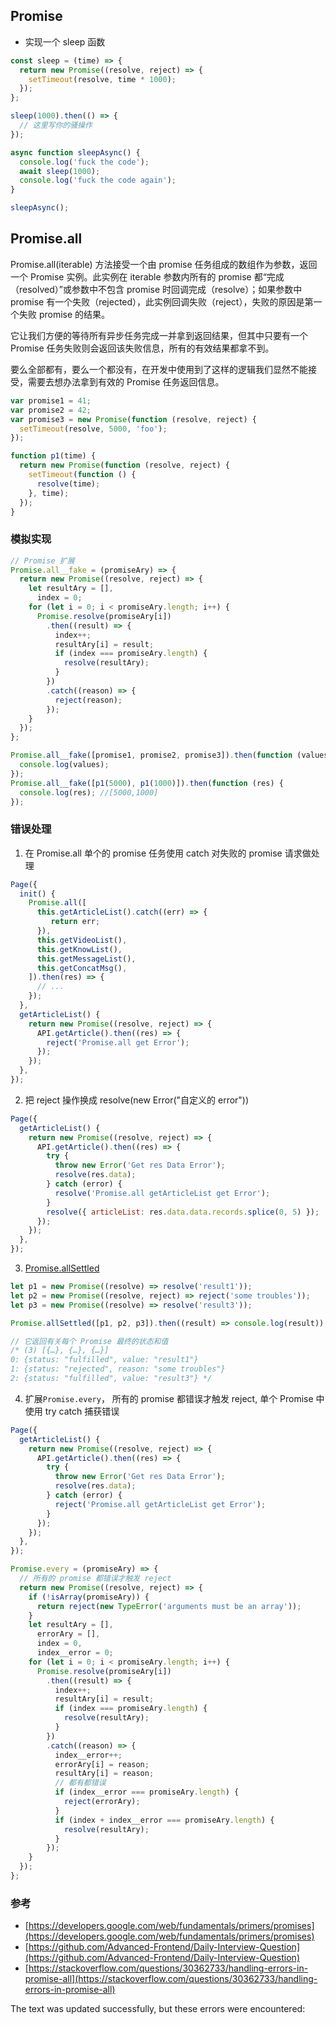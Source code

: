 ## Promise

-   实现一个 sleep 函数

```js
const sleep = (time) => {
  return new Promise((resolve, reject) => {
    setTimeout(resolve, time * 1000);
  });
};

sleep(1000).then(() => {
  // 这里写你的骚操作
});

async function sleepAsync() {
  console.log('fuck the code');
  await sleep(1000);
  console.log('fuck the code again');
}

sleepAsync();
```

## Promise.all

Promise.all(iterable) 方法接受一个由 promise 任务组成的数组作为参数，返回一个 Promise 实例。此实例在 iterable 参数内所有的 promise 都“完成（resolved）”或参数中不包含 promise 时回调完成（resolve）；如果参数中 promise 有一个失败（rejected），此实例回调失败（reject），失败的原因是第一个失败 promise 的结果。

它让我们方便的等待所有异步任务完成一并拿到返回结果，但其中只要有一个 Promise 任务失败则会返回该失败信息，所有的有效结果都拿不到。

要么全部都有，要么一个都没有，在开发中使用到了这样的逻辑我们显然不能接受，需要去想办法拿到有效的 Promise 任务返回信息。

```js
var promise1 = 41;
var promise2 = 42;
var promise3 = new Promise(function (resolve, reject) {
  setTimeout(resolve, 5000, 'foo');
});

function p1(time) {
  return new Promise(function (resolve, reject) {
    setTimeout(function () {
      resolve(time);
    }, time);
  });
}
```

### 模拟实现

```js
// Promise 扩展
Promise.all__fake = (promiseAry) => {
  return new Promise((resolve, reject) => {
    let resultAry = [],
      index = 0;
    for (let i = 0; i < promiseAry.length; i++) {
      Promise.resolve(promiseAry[i])
        .then((result) => {
          index++;
          resultAry[i] = result;
          if (index === promiseAry.length) {
            resolve(resultAry);
          }
        })
        .catch((reason) => {
          reject(reason);
        });
    }
  });
};

Promise.all__fake([promise1, promise2, promise3]).then(function (values) {
  console.log(values);
});
Promise.all__fake([p1(5000), p1(1000)]).then(function (res) {
  console.log(res); //[5000,1000]
});
```

### 错误处理

1.  在 Promise.all 单个的 promise 任务使用 catch 对失败的 promise 请求做处理

```js
Page({
  init() {
    Promise.all([
      this.getArticleList().catch((err) => {
         return err;
      }),
      this.getVideoList(),
      this.getKnowList(),
      this.getMessageList(),
      this.getConcatMsg(),
    ]).then(res) => {
      // ...
    });
  },
  getArticleList() {
    return new Promise((resolve, reject) => {
      API.getArticle().then((res) => {
        reject('Promise.all get Error');
      });
    });
  },
});
```

2.  把 reject 操作换成 resolve(new Error("自定义的 error"))

```js
Page({
  getArticleList() {
    return new Promise((resolve, reject) => {
      API.getArticle().then((res) => {
        try {
          throw new Error('Get res Data Error');
          resolve(res.data);
        } catch (error) {
          resolve('Promise.all getArticleList get Error');
        }
        resolve({ articleList: res.data.data.records.splice(0, 5) });
      });
    });
  },
});
```

3.  [Promise.allSettled](https://javascript.info/promise-api#promise-allsettled)

```js
let p1 = new Promise((resolve) => resolve('result1'));
let p2 = new Promise((resolve, reject) => reject('some troubles'));
let p3 = new Promise((resolve) => resolve('result3'));

Promise.allSettled([p1, p2, p3]).then((result) => console.log(result));

// 它返回有关每个 Promise 最终的状态和值
/* (3) [{…}, {…}, {…}]
0: {status: "fulfilled", value: "result1"}
1: {status: "rejected", reason: "some troubles"}
2: {status: "fulfilled", value: "result3"} */
```

4.  扩展`Promise.every`， 所有的 promise 都错误才触发 reject, 单个 Promise 中使用 try catch 捕获错误

```js
Page({
  getArticleList() {
    return new Promise((resolve, reject) => {
      API.getArticle().then((res) => {
        try {
          throw new Error('Get res Data Error');
          resolve(res.data);
        } catch (error) {
          reject('Promise.all getArticleList get Error');
        }
      });
    });
  },
});
```

```js
Promise.every = (promiseAry) => {
  // 所有的 promise 都错误才触发 reject
  return new Promise((resolve, reject) => {
    if (!isArray(promiseAry)) {
      return reject(new TypeError('arguments must be an array'));
    }
    let resultAry = [],
      errorAry = [],
      index = 0,
      index__error = 0;
    for (let i = 0; i < promiseAry.length; i++) {
      Promise.resolve(promiseAry[i])
        .then((result) => {
          index++;
          resultAry[i] = result;
          if (index === promiseAry.length) {
            resolve(resultAry);
          }
        })
        .catch((reason) => {
          index__error++;
          errorAry[i] = reason;
          resultAry[i] = reason;
          // 都有都错误
          if (index__error === promiseAry.length) {
            reject(errorAry);
          }
          if (index + index__error === promiseAry.length) {
            resolve(resultAry);
          }
        });
    }
  });
};
```

### 参考

-   [https://developers.google.com/web/fundamentals/primers/promises](https://developers.google.com/web/fundamentals/primers/promises)
-   [https://github.com/Advanced-Frontend/Daily-Interview-Question](https://github.com/Advanced-Frontend/Daily-Interview-Question)
-   [https://stackoverflow.com/questions/30362733/handling-errors-in-promise-all](https://stackoverflow.com/questions/30362733/handling-errors-in-promise-all)

The text was updated successfully, but these errors were encountered: